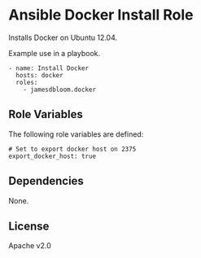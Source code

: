 Ansible Docker Install Role
===========================

Installs Docker on Ubuntu 12.04.

Example use in a playbook.
```
- name: Install Docker
  hosts: docker
  roles:
    - jamesdbloom.docker
```

Role Variables
--------------

The following role variables are defined:

```
# Set to export docker host on 2375
export_docker_host: true
```

Dependencies
------------

None.

License
-------

Apache v2.0

